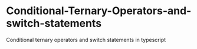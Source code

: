 # Conditional-Ternary-Operators-and-switch-statements
Conditional ternary operators and switch statements in typescript
